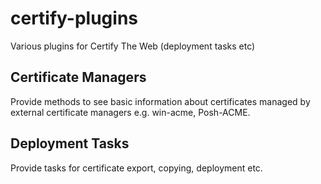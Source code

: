 # certify-plugins
Various plugins for Certify The Web (deployment tasks etc)

## Certificate Managers
Provide methods to see basic information about certificates managed by external certificate managers e.g. win-acme, Posh-ACME. 

## Deployment Tasks
Provide tasks for certificate export, copying, deployment etc.

